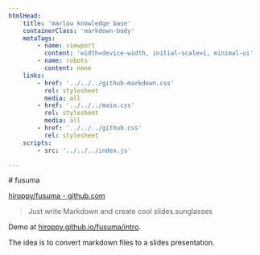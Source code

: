 ```yaml
---
htmlHead:
    title: 'marlou knowledge base' 
    containerClass: 'markdown-body'
    metaTags:
        - name: viewport
          content: 'width=device-width, initial-scale=1, minimal-ui'
        - name: robots
          content: none
    links:
        - href: '../../../github-markdown.css'
          rel: stylesheet
          media: all
        - href: '../../../main.css'
          rel: stylesheet
          media: all
        - href: '../../../github.css'
          rel: stylesheet
    scripts:
        - src: '../../../index.js'

---
```


# fusuma

[hiroppy/fusuma - github.com](https://github.com/hiroppy/fusuma)

> Just write Markdown and create cool slides.sunglasses

Demo at [hiroppy.github.io/fusuma/intro](https://hiroppy.github.io/fusuma/intro).

The idea is to convert markdown files to a slides presentation.
